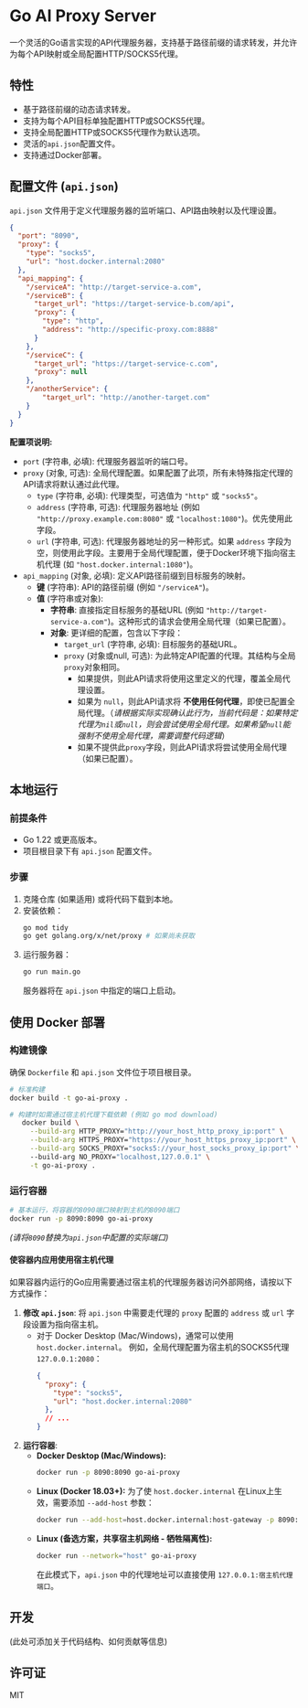 # Go AI Proxy Server

一个灵活的Go语言实现的API代理服务器，支持基于路径前缀的请求转发，并允许为每个API映射或全局配置HTTP/SOCKS5代理。

## 特性

*   基于路径前缀的动态请求转发。
*   支持为每个API目标单独配置HTTP或SOCKS5代理。
*   支持全局配置HTTP或SOCKS5代理作为默认选项。
*   灵活的`api.json`配置文件。
*   支持通过Docker部署。

## 配置文件 (`api.json`)

`api.json` 文件用于定义代理服务器的监听端口、API路由映射以及代理设置。

```json
{
  "port": "8090",
  "proxy": {
    "type": "socks5",
    "url": "host.docker.internal:2080" 
  },
  "api_mapping": {
    "/serviceA": "http://target-service-a.com",
    "/serviceB": {
      "target_url": "https://target-service-b.com/api",
      "proxy": {
        "type": "http",
        "address": "http://specific-proxy.com:8888"
      }
    },
    "/serviceC": {
      "target_url": "https://target-service-c.com",
      "proxy": null 
    },
    "/anotherService": {
        "target_url": "http://another-target.com"
    }
  }
}
```

**配置项说明:**

*   `port` (字符串, 必填): 代理服务器监听的端口号。
*   `proxy` (对象, 可选): 全局代理配置。如果配置了此项，所有未特殊指定代理的API请求将默认通过此代理。
    *   `type` (字符串, 必填): 代理类型，可选值为 `"http"` 或 `"socks5"`。
    *   `address` (字符串, 可选): 代理服务器地址 (例如 `"http://proxy.example.com:8080"` 或 `"localhost:1080"`)。优先使用此字段。
    *   `url` (字符串, 可选): 代理服务器地址的另一种形式。如果 `address` 字段为空，则使用此字段。主要用于全局代理配置，便于Docker环境下指向宿主机代理 (如 `"host.docker.internal:1080"`)。
*   `api_mapping` (对象, 必填): 定义API路径前缀到目标服务的映射。
    *   **键** (字符串): API的路径前缀 (例如 `"/serviceA"`)。
    *   **值** (字符串或对象):
        *   **字符串**: 直接指定目标服务的基础URL (例如 `"http://target-service-a.com"`)。这种形式的请求会使用全局代理（如果已配置）。
        *   **对象**: 更详细的配置，包含以下字段：
            *   `target_url` (字符串, 必填): 目标服务的基础URL。
            *   `proxy` (对象或null, 可选): 为此特定API配置的代理。其结构与全局`proxy`对象相同。 
                *   如果提供，则此API请求将使用这里定义的代理，覆盖全局代理设置。
                *   如果为 `null`，则此API请求将 **不使用任何代理**，即使已配置全局代理。（*请根据实际实现确认此行为，当前代码是：如果特定代理为`nil`或`null`，则会尝试使用全局代理。如果希望`null`能强制不使用全局代理，需要调整代码逻辑*）
                *   如果不提供此`proxy`字段，则此API请求将尝试使用全局代理（如果已配置）。

## 本地运行

### 前提条件

*   Go 1.22 或更高版本。
*   项目根目录下有 `api.json` 配置文件。

### 步骤

1.  克隆仓库 (如果适用) 或将代码下载到本地。
2.  安装依赖：
    ```bash
    go mod tidy
    go get golang.org/x/net/proxy # 如果尚未获取
    ```
3.  运行服务器：
    ```bash
    go run main.go
    ```
    服务器将在 `api.json` 中指定的端口上启动。

## 使用 Docker 部署

### 构建镜像

确保 `Dockerfile` 和 `api.json` 文件位于项目根目录。

```bash
# 标准构建
docker build -t go-ai-proxy .

# 构建时如需通过宿主机代理下载依赖 (例如 go mod download)
   docker build \
     --build-arg HTTP_PROXY="http://your_host_http_proxy_ip:port" \
     --build-arg HTTPS_PROXY="https://your_host_https_proxy_ip:port" \
     --build-arg SOCKS_PROXY="socks5://your_host_socks_proxy_ip:port" \ # 确保格式正确
     --build-arg NO_PROXY="localhost,127.0.0.1" \
     -t go-ai-proxy .
```

### 运行容器

```bash
# 基本运行，将容器的8090端口映射到主机的8090端口
docker run -p 8090:8090 go-ai-proxy
```
*(请将`8090`替换为`api.json`中配置的实际端口)*

#### 使容器内应用使用宿主机代理

如果容器内运行的Go应用需要通过宿主机的代理服务器访问外部网络，请按以下方式操作：

1.  **修改 `api.json`**:
    将 `api.json` 中需要走代理的 `proxy` 配置的 `address` 或 `url` 字段设置为指向宿主机。
    *   对于 Docker Desktop (Mac/Windows)，通常可以使用 `host.docker.internal`。
        例如，全局代理配置为宿主机的SOCKS5代理 `127.0.0.1:2080`：
        ```json
        {
          "proxy": {
            "type": "socks5",
            "url": "host.docker.internal:2080"
          },
          // ...
        }
        ```
2.  **运行容器**:
    *   **Docker Desktop (Mac/Windows):**
        ```bash
        docker run -p 8090:8090 go-ai-proxy
        ```
    *   **Linux (Docker 18.03+):**
        为了使 `host.docker.internal` 在Linux上生效，需要添加 `--add-host` 参数：
        ```bash
        docker run --add-host=host.docker.internal:host-gateway -p 8090:8090 go-ai-proxy
        ```
    *   **Linux (备选方案，共享宿主机网络 - 牺牲隔离性):**
        ```bash
        docker run --network="host" go-ai-proxy
        ```
        在此模式下，`api.json` 中的代理地址可以直接使用 `127.0.0.1:宿主机代理端口`。

## 开发

(此处可添加关于代码结构、如何贡献等信息)

## 许可证

MIT